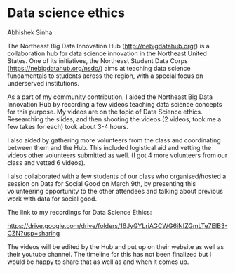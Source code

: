 # Data science ethics 

Abhishek Sinha

The Northeast Big Data Innovation Hub (http://nebigdatahub.org/) is a collaboration hub for data science innovation in the Northeast United States. One of its initiatives, the Northeast Student Data Corps (https://nebigdatahub.org/nsdc/) aims at teaching data science fundamentals to students across the region, with a special focus on underserved institutions.

As a part of my community contribution, I aided the Northeast Big Data Innovation Hub by recording a few videos teaching data science concepts for this purpose. My videos are on the topic of Data Science ethics. Researching the slides, and then shooting the videos (2 videos, took me a few takes for each) took about 3-4 hours.

I also aided by gathering more volunteers from the class and coordinating between them and the Hub. This included logistical aid and vetting the videos other volunteers submitted as well. (I got 4 more volunteers from our class and vetted 6 videos).

I also collaborated with a few students of our class who organised/hosted a session on Data for Social Good on March 9th, by presenting this volunteering opportunity to the other attendees and talking about previous work with data for social good.

The link to my recordings for Data Science Ethics:

https://drive.google.com/drive/folders/16JyGYLriAGCWG6iNIZGmLTe7EIB3-CZN?usp=sharing

The videos will be edited by the Hub and put up on their website as well as their youtube channel. The timeline for this has not been finalized but I would be happy to share that as well as and when it comes up.
